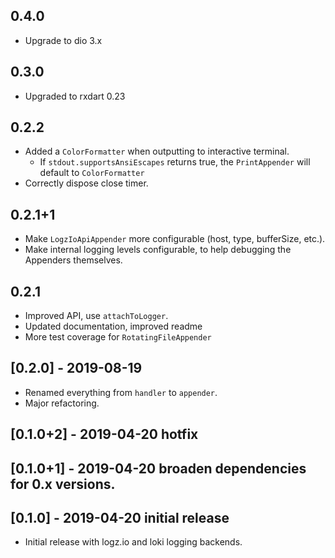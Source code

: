 ## 0.4.0

* Upgrade to dio 3.x

## 0.3.0

* Upgraded to rxdart 0.23

## 0.2.2

* Added a `ColorFormatter` when outputting to interactive terminal.
    * If `stdout.supportsAnsiEscapes` returns true, the `PrintAppender`
      will default to `ColorFormatter`
* Correctly dispose close timer.

## 0.2.1+1

* Make `LogzIoApiAppender` more configurable (host, type, bufferSize, etc.).
* Make internal logging levels configurable, to help debugging the Appenders themselves.

## 0.2.1

* Improved API, use `attachToLogger`.
* Updated documentation, improved readme
* More test coverage for `RotatingFileAppender`

## [0.2.0] - 2019-08-19

* Renamed everything from `handler` to `appender`.
* Major refactoring.

## [0.1.0+2] - 2019-04-20 hotfix
## [0.1.0+1] - 2019-04-20 broaden dependencies for 0.x versions.

## [0.1.0] - 2019-04-20 initial release

* Initial release with logz.io and loki logging backends.
